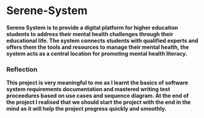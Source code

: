# Serene-System
**Serene System is to provide a digital platform for higher education students to address their mental health challenges through their educational life. The system connects students with qualified experts and offers them the tools and resources to manage their mental health, the system acts as a central location for promoting mental health literacy.**

### Reflection
**This project is very meaningful to me as I learnt the basics of software system requirements documentation and mastered writing test proceedures based on use cases and sequence diagram. At the end of the project I realised that we should start the project with the end in the mind as it will help the project progress quickly and smoothly.**
